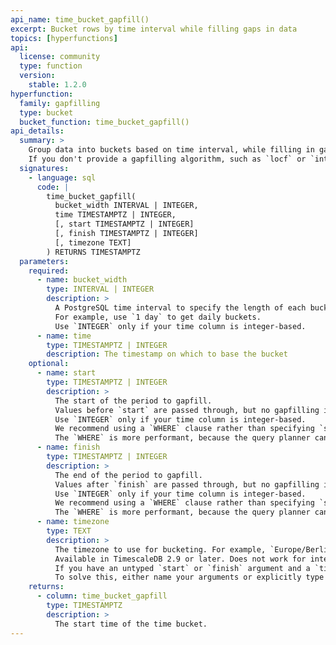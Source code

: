 ```yaml
---
api_name: time_bucket_gapfill()
excerpt: Bucket rows by time interval while filling gaps in data
topics: [hyperfunctions]
api:
  license: community
  type: function
  version:
    stable: 1.2.0
hyperfunction:
  family: gapfilling
  type: bucket
  bucket_function: time_bucket_gapfill()
api_details:
  summary: >
    Group data into buckets based on time interval, while filling in gaps of missing data.
    If you don't provide a gapfilling algorithm, such as `locf` or `interpolate`, gaps are left as `NULL` in the returned data.
  signatures:
    - language: sql
      code: |
        time_bucket_gapfill(
          bucket_width INTERVAL | INTEGER,
          time TIMESTAMPTZ | INTEGER,
          [, start TIMESTAMPTZ | INTEGER]
          [, finish TIMESTAMPTZ | INTEGER]
          [, timezone TEXT]
        ) RETURNS TIMESTAMPTZ
  parameters:
    required:
      - name: bucket_width
        type: INTERVAL | INTEGER
        description: >
          A PostgreSQL time interval to specify the length of each bucket.
          For example, use `1 day` to get daily buckets.
          Use `INTEGER` only if your time column is integer-based.
      - name: time
        type: TIMESTAMPTZ | INTEGER
        description: The timestamp on which to base the bucket
    optional:
      - name: start
        type: TIMESTAMPTZ | INTEGER
        description: >
          The start of the period to gapfill.
          Values before `start` are passed through, but no gapfilling is performed.
          Use `INTEGER` only if your time column is integer-based.
          We recommend using a `WHERE` clause rather than specifying `start`, which is a legacy option.
          The `WHERE` is more performant, because the query planner can filter out chunks by constraint exclusion.
      - name: finish
        type: TIMESTAMPTZ | INTEGER
        description: >
          The end of the period to gapfill.
          Values after `finish` are passed through, but no gapfilling is performed.
          Use `INTEGER` only if your time column is integer-based.
          We recommend using a `WHERE` clause rather than specifying `start`, which is a legacy option.
          The `WHERE` is more performant, because the query planner can filter out chunks by constraint exclusion.
      - name: timezone
        type: TEXT
        description: >
          The timezone to use for bucketing. For example, `Europe/Berlin`.
          Available in TimescaleDB 2.9 or later. Does not work for integer-based time.
          If you have an untyped `start` or `finish` argument and a `timezone` argument, you might run into a problem where you are not passing your arguments for the parameter that you expect.
          To solve this, either name your arguments or explicitly type cast them.
    returns:
      - column: time_bucket_gapfill
        type: TIMESTAMPTZ
        description: >
          The start time of the time bucket.
---
```


